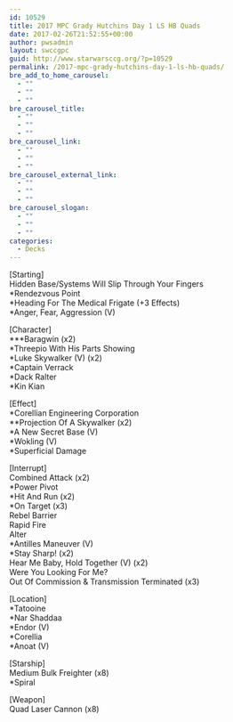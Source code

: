 ```yaml
---
id: 10529
title: 2017 MPC Grady Hutchins Day 1 LS HB Quads
date: 2017-02-26T21:52:55+00:00
author: pwsadmin
layout: swccgpc
guid: http://www.starwarsccg.org/?p=10529
permalink: /2017-mpc-grady-hutchins-day-1-ls-hb-quads/
bre_add_to_home_carousel:
  - ""
  - ""
  - ""
bre_carousel_title:
  - ""
  - ""
  - ""
bre_carousel_link:
  - ""
  - ""
  - ""
bre_carousel_external_link:
  - ""
  - ""
  - ""
bre_carousel_slogan:
  - ""
  - ""
  - ""
categories:
  - Decks
---
```

[Starting]  
Hidden Base/Systems Will Slip Through Your Fingers  
*Rendezvous Point  
*Heading For The Medical Frigate (+3 Effects)  
*Anger, Fear, Aggression (V)

[Character]  
\***Baragwin (x2)  
*Threepio With His Parts Showing  
*Luke Skywalker (V) (x2)  
*Captain Verrack  
*Dack Ralter  
*Kin Kian

[Effect]  
*Corellian Engineering Corporation  
**Projection Of A Skywalker (x2)  
*A New Secret Base (V)  
*Wokling (V)  
*Superficial Damage

[Interrupt]  
Combined Attack (x2)  
*Power Pivot  
*Hit And Run (x2)  
*On Target (x3)  
Rebel Barrier  
Rapid Fire  
Alter  
*Antilles Maneuver (V)  
*Stay Sharp! (x2)  
Hear Me Baby, Hold Together (V) (x2)  
Were You Looking For Me?  
Out Of Commission & Transmission Terminated (x3)

[Location]  
*Tatooine  
*Nar Shaddaa  
*Endor (V)  
*Corellia  
*Anoat (V)

[Starship]  
Medium Bulk Freighter (x8)  
*Spiral

[Weapon]  
Quad Laser Cannon (x8)